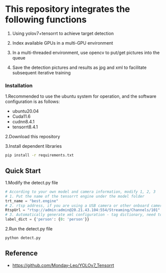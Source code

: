 # This repository integrates the following functions

1. Using yolov7+tensorrt to achieve target detection

2. Index available GPUs in a multi-GPU environment

3. In a multi-threaded environment, use opencv to put/get pictures into the queue

4. Save the detection pictures and results as jpg and xml to facilitate subsequent iterative training

   

### Installation

1.Recommended to use the ubuntu system for operation, and the software configuration is as follows:

- ubuntu20.04
- Cuda11.6
- cudnn8.4.1
- tensorrt8.4.1

2.Download this repository

3.Install dependent libraries

```sh
pip install -r requirements.txt
```



## Quick Start

1.Modify the detect.py file

```python
# According to your own model and camera information, modify 1, 2, 3
# 1. Put the name of the tensorrt engine under the model folder
trt_name = "best.engine"
# 2. rtsp address, if you are using a USB camera or other onboard camera, you can change it to 0 (without quotation marks)
RtspUrl = "rtsp://admin:admin@20.21.43.104:554/Streaming/Channels/101"
# 3. Automatically generate xml configuration - tag dictionary, need to follow {"configured folder name": {0: "label 1", 1: "label 2", 2: "label 3"...}} configure
label_dict = {'person': {0: 'person'}}
```

2.Run the detect.py file

```sh
python detect.py
```



 ## Reference
 - https://github.com/Monday-Leo/YOLOv7_Tensorrt
